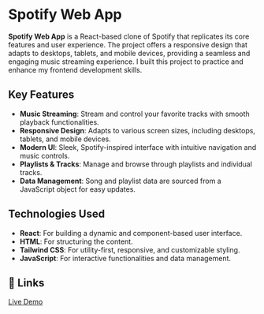 # Spotify Web App

**Spotify Web App** is a React-based clone of Spotify that replicates its core features and user experience. The project offers a responsive design that adapts to desktops, tablets, and mobile devices, providing a seamless and engaging music streaming experience. I built this project to practice and enhance my frontend development skills.

## Key Features
- **Music Streaming**: Stream and control your favorite tracks with smooth playback functionalities.
- **Responsive Design**: Adapts to various screen sizes, including desktops, tablets, and mobile devices.
- **Modern UI**: Sleek, Spotify-inspired interface with intuitive navigation and music controls.
- **Playlists & Tracks**: Manage and browse through playlists and individual tracks.
- **Data Management**: Song and playlist data are sourced from a JavaScript object for easy updates.

## Technologies Used
- **React**: For building a dynamic and component-based user interface.
- **HTML**: For structuring the content.
- **Tailwind CSS**: For utility-first, responsive, and customizable styling.
- **JavaScript**: For interactive functionalities and data management.

## 🔗 Links
[Live Demo](https://spotifyweb71.netlify.app/)
